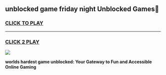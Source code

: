 
## unblocked game friday night Unblocked Games👋
<h3>
<a href="https://premium.freeplayer.one?title=unblocked_game_friday_night&ref=16F">CLICK TO PLAY</a></h3>
<hr>

<h3>
<a href="https://premium.freeplayer.one?title=unblocked_game_friday_night&ref=16F">CLICK 2 PLAY</a>
  
</h3>

<a href="https://premium.freeplayer.one?title=unblocked_game_friday_night&ref=16F/"><img src="https://clearcache.store/games.png"></a>


**worlds hardest game unblocked: Your Gateway to Fun and Accessible Online Gaming**
